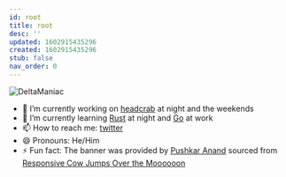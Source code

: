 ```yaml
---
id: root
title: root
desc: ''
updated: 1602915435296
created: 1602915435296
stub: false
nav_order: 0
---
```


![DeltaManiac](https://github.com/DeltaManiac/DeltaManiac/blob/main/assets/banner.svg)

- 🔭 I’m currently working on [headcrab](https://github.com/headcrab-rs/headcrab) at night and the weekends
- 🌱 I’m currently learning [Rust](https://www.rust-lang.org) at night and [Go](https://golang.org/) at work
- 📫 How to reach me: [twitter](https://twitter.com/Delta_Maniac)
- 😄 Pronouns: He/Him
- ⚡ Fun fact: The banner was provided by [Pushkar Anand](https://github.com/pushkar8723) sourced from [Responsive Cow Jumps Over the Moooooon](https://codepen.io/sdras/pen/doZReX)
<!-- // - 👯 I’m looking to collaborate on ...
// - 🤔 I’m looking for help with ...
// - 💬 Ask me about ... -->
